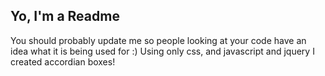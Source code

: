 ## Yo, I'm a Readme
You should probably update me so people looking at your code have an idea what it is being used for :)
Using only css, and javascript and jquery I created accordian boxes!

